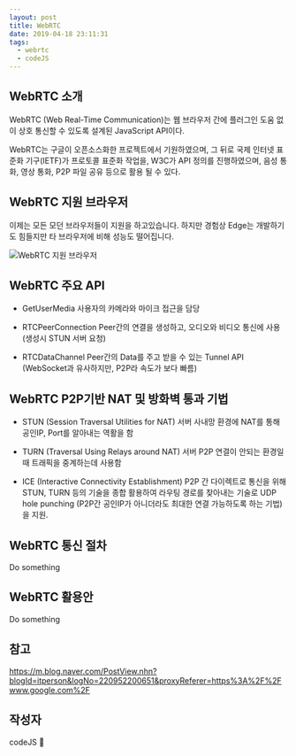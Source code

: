 ```yaml
---
layout: post
title: WebRTC
date: 2019-04-18 23:11:31
tags:
  - webrtc
  - codeJS
---
```


## WebRTC 소개
WebRTC (Web Real-Time Communication)는 웹 브라우저 간에 플러그인 도움 없이 상호 통신할 수 있도록 설계된 JavaScript API이다.

WebRTC는 구글이 오픈소스화한 프로젝트에서 기원하였으며, 그 뒤로 국제 인터넷 표준화 기구(IETF)가 프로토콜 표준화 작업을, W3C가 API 정의를 진행하였으며, 음성 통화, 영상 통화, P2P 파일 공유 등으로 활용 될 수 있다.

## WebRTC 지원 브라우저
이제는 모든 모던 브라우저들이 지원을 하고있습니다.
하지만 경험상 Edge는 개발하기도 힘들지만 타 브라우저에 비해 성능도 떨어집니다.
 
![WebRTC 지원 브라우저](./webrtc-browser.jpg)

## WebRTC 주요 API
- GetUserMedia
  사용자의 카메라와 마이크 접근을 담당
  
- RTCPeerConnection
  Peer간의 연결을 생성하고, 오디오와 비디오 통신에 사용 (생성시 STUN 서버 요청)
  
- RTCDataChannel
  Peer간의 Data를 주고 받을 수 있는 Tunnel API (WebSocket과 유사하지만, P2P라 속도가 보다 빠름)

## WebRTC P2P기반 NAT 및 방화벽 통과 기법
- STUN (Session Traversal Utilities for NAT) 서버
  사내망 환경에 NAT를 통해 공인IP, Port를 알아내는 역활을 함
  
- TURN (Traversal Using Relays around NAT) 서버
  P2P 연결이 안되는 환경일때 트래픽을 중계하는데 사용함

- ICE (Interactive Connectivity Establishment)
  P2P 간 다이렉트로 통신을 위해 STUN, TURN 등의 기술을 종합 활용하여 라우팅 경로를 찾아내는 기술로 UDP hole punching (P2P간 공인IP가 아니더라도 최대한 연결 가능하도록 하는 기법)을 지원.

## WebRTC 통신 절차
Do something

## WebRTC 활용안
Do something

## 참고
https://m.blog.naver.com/PostView.nhn?blogId=itperson&logNo=220952200651&proxyReferer=https%3A%2F%2Fwww.google.com%2F

## 작성자 
codeJS 🐘 